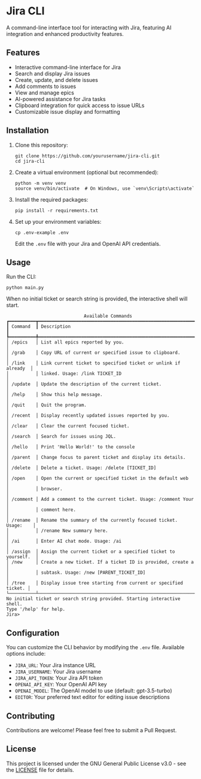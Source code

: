# Jira CLI

A command-line interface tool for interacting with Jira, featuring AI integration and enhanced productivity features.

## Features

- Interactive command-line interface for Jira
- Search and display Jira issues
- Create, update, and delete issues
- Add comments to issues
- View and manage epics
- AI-powered assistance for Jira tasks
- Clipboard integration for quick access to issue URLs
- Customizable issue display and formatting

## Installation

1. Clone this repository:
   ```
   git clone https://github.com/yourusername/jira-cli.git
   cd jira-cli
   ```

2. Create a virtual environment (optional but recommended):
   ```
   python -m venv venv
   source venv/bin/activate  # On Windows, use `venv\Scripts\activate`
   ```

3. Install the required packages:
   ```
   pip install -r requirements.txt
   ```

4. Set up your environment variables:
   ```
   cp .env-example .env
   ```
   Edit the `.env` file with your Jira and OpenAI API credentials.

## Usage

Run the CLI:

```
python main.py
```

When no initial ticket or search string is provided, the interactive shell will start.

```
                             Available Commands
┏━━━━━━━━━━┳━━━━━━━━━━━━━━━━━━━━━━━━━━━━━━━━━━━━━━━━━━━━━━━━━━━━━━━━━━━━━━━┓
┃ Command  ┃ Description                                                   ┃
┡━━━━━━━━━━╇━━━━━━━━━━━━━━━━━━━━━━━━━━━━━━━━━━━━━━━━━━━━━━━━━━━━━━━━━━━━━━━┩
│ /epics   │ List all epics reported by you.                               │
│ /grab    │ Copy URL of current or specified issue to clipboard.          │
│ /link    │ Link current ticket to specified ticket or unlink if already  │
│          │ linked. Usage: /link TICKET_ID                                │
│ /update  │ Update the description of the current ticket.                 │
│ /help    │ Show this help message.                                       │
│ /quit    │ Quit the program.                                             │
│ /recent  │ Display recently updated issues reported by you.              │
│ /clear   │ Clear the current focused ticket.                             │
│ /search  │ Search for issues using JQL.                                  │
│ /hello   │ Print 'Hello World!' to the console                           │
│ /parent  │ Change focus to parent ticket and display its details.        │
│ /delete  │ Delete a ticket. Usage: /delete [TICKET_ID]                   │
│ /open    │ Open the current or specified ticket in the default web       │
│          │ browser.                                                      │
│ /comment │ Add a comment to the current ticket. Usage: /comment Your     │
│          │ comment here.                                                 │
│ /rename  │ Rename the summary of the currently focused ticket. Usage:    │
│          │ /rename New summary here.                                     │
│ /ai      │ Enter AI chat mode. Usage: /ai                                │
│ /assign  │ Assign the current ticket or a specified ticket to yourself.  │
│ /new     │ Create a new ticket. If a ticket ID is provided, create a     │
│          │ subtask. Usage: /new [PARENT_TICKET_ID]                       │
│ /tree    │ Display issue tree starting from current or specified ticket. │
└──────────┴───────────────────────────────────────────────────────────────┘
No initial ticket or search string provided. Starting interactive shell.
Type '/help' for help.
Jira>
```

## Configuration

You can customize the CLI behavior by modifying the `.env` file. Available options include:

- `JIRA_URL`: Your Jira instance URL
- `JIRA_USERNAME`: Your Jira username
- `JIRA_API_TOKEN`: Your Jira API token
- `OPENAI_API_KEY`: Your OpenAI API key
- `OPENAI_MODEL`: The OpenAI model to use (default: gpt-3.5-turbo)
- `EDITOR`: Your preferred text editor for editing issue descriptions

## Contributing

Contributions are welcome! Please feel free to submit a Pull Request.

## License

This project is licensed under the GNU General Public License v3.0 - see the [LICENSE](LICENSE) file for details.
